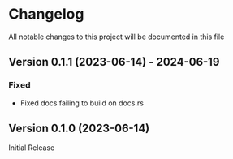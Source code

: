 # Changelog

All notable changes to this project will be documented in this file

## Version 0.1.1 (2023-06-14) - 2024-06-19

### Fixed

- Fixed docs failing to build on docs.rs


## Version 0.1.0 (2023-06-14)

Initial Release